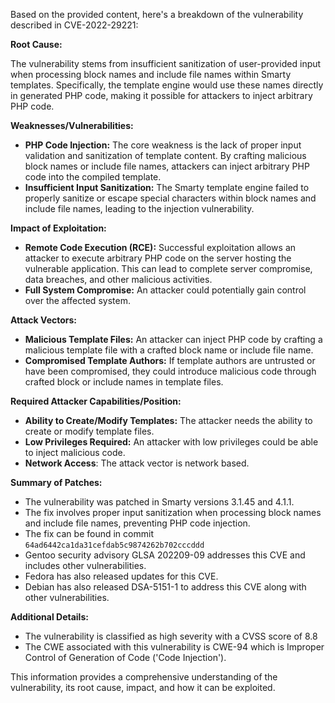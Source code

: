 Based on the provided content, here's a breakdown of the vulnerability described in CVE-2022-29221:

**Root Cause:**

The vulnerability stems from insufficient sanitization of user-provided input when processing block names and include file names within Smarty templates. Specifically, the template engine would use these names directly in generated PHP code, making it possible for attackers to inject arbitrary PHP code.

**Weaknesses/Vulnerabilities:**

*   **PHP Code Injection:** The core weakness is the lack of proper input validation and sanitization of template content. By crafting malicious block names or include file names, attackers can inject arbitrary PHP code into the compiled template.
*   **Insufficient Input Sanitization:** The Smarty template engine failed to properly sanitize or escape special characters within block names and include file names, leading to the injection vulnerability.

**Impact of Exploitation:**

*   **Remote Code Execution (RCE):** Successful exploitation allows an attacker to execute arbitrary PHP code on the server hosting the vulnerable application. This can lead to complete server compromise, data breaches, and other malicious activities.
*   **Full System Compromise:** An attacker could potentially gain control over the affected system.

**Attack Vectors:**

*   **Malicious Template Files:** An attacker can inject PHP code by crafting a malicious template file with a crafted block name or include file name.
*   **Compromised Template Authors:** If template authors are untrusted or have been compromised, they could introduce malicious code through crafted block or include names in template files.

**Required Attacker Capabilities/Position:**

*   **Ability to Create/Modify Templates:** The attacker needs the ability to create or modify template files.
*  **Low Privileges Required:** An attacker with low privileges could be able to inject malicious code.
*   **Network Access**: The attack vector is network based.

**Summary of Patches:**
* The vulnerability was patched in Smarty versions 3.1.45 and 4.1.1.
* The fix involves proper input sanitization when processing block names and include file names, preventing PHP code injection.
* The fix can be found in commit `64ad6442ca1da31cefdab5c9874262b702cccddd`
* Gentoo security advisory GLSA 202209-09 addresses this CVE and includes other vulnerabilities.
* Fedora has also released updates for this CVE.
* Debian has also released DSA-5151-1 to address this CVE along with other vulnerabilities.

**Additional Details:**

*   The vulnerability is classified as high severity with a CVSS score of 8.8
*   The CWE associated with this vulnerability is CWE-94 which is Improper Control of Generation of Code ('Code Injection').

This information provides a comprehensive understanding of the vulnerability, its root cause, impact, and how it can be exploited.